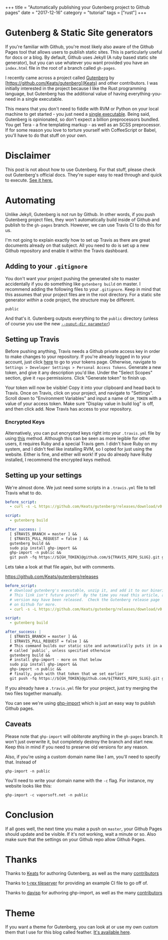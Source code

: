 +++
title = "Automatically publishing your Gutenberg project to Github pages"
date = "2017-12-16"
category = "tutorial"
tags = ["rust"]
+++

# Gutenberg & Static Site generators
If you're familiar with Github, you're most likely also aware of the Github Pages tool that allows users to publish static sites.  This is particularly useful for docs or a blog.  By default, Github uses Jekyll (A ruby based static site generator), but you can use whatever you want provided you have an `index.html` file in the root of a branch called `gh-pages`. 

I recently came across a project called [Gutenberg](https://www.getgutenberg.io/) by [https://github.com/Keats/gutenberg](Keats) and other contributors.  I was initially interested in the project because I like the Rust programming language, but Gutenberg has the additional value of having everything-you-need in a single executable.

This means that you don't need to fiddle with RVM or Python on your local machine to get started - you just need a [single executable](https://www.getgutenberg.io/documentation/getting-started/installation/).  Being said, Gutenberg is opinionated, so don't expect a billion preprocessors bundled.  You get Tera - a fine templating markup - as well as an SCSS preprocessor.  If for some reason you love to torture yourself with CoffeeScript or Babel, you'll have to do that stuff on your own. 

# Disclaimer
This post is not about how to use Gutenberg.  For that stuff, please check out Gutenberg's official docs.  They're super easy to read through and quick to execute.  [See it here.](https://www.getgutenberg.io/)

# Automating
Unlike Jekyll, Gutenberg is not run by Github.  In other words, if you push Gutenberg project files, they won't automatically build inside of Github and publish to the `gh-pages` branch.  However, we can use Travis CI to do this for us.  

I'm not going to explain exactly how to set up Travis as there are great documents already on that subject.  All you need to do is set up a new Github repository and enable it within the Travis dashboard. 

## Adding to your `.gitignore`
You don't want your project pushing the generated site to master accidentally if you do something like `gutenberg build` on master.  I recommend adding the following files to your `.gitignore`.  Keep in mind that this assumes that your project files are in the root directory.  For a static site generator *within* a code project, the structure may be different.

```
public
``` 

And that's it.  Gutenberg outputs everything to the `public` directory (unless of course you use the new [`--ouput-dir parameter`](https://github.com/Keats/gutenberg/pull/191))

## Setting up Travis
Before pushing anything, Travis needs a Github private access key in order to make changes to your repository.  If you're already logged in to your account, just click [here](https://github.com/settings/tokens) to go to your tokens page.  Otherwise, navigate to `Settings > Developer Settings > Personal Access Tokens`.  Generate a new token, and give it any description you'd like.  Under the "Select Scopes" section, give it `repo` permissions.  Click "Generate token" to finish up.

Your token will now be visible!  Copy it into your clipboard and head back to Travis.  Once on Travis, click on your project, and navigate to "Settings".  Scroll down to "Environment Variables" and input a name of `GH_TOKEN` with a value of your access token.  Make sure "Display value in build log" is off, and then click add.  Now Travis has access to your repository.  

### Encrypted Keys
Alternatively, you can put encrypted keys right into your `.travis.yml` file by using [this](https://docs.travis-ci.com/user/environment-variables/#Defining-encrypted-variables-in-.travis.yml) method.  Although this can be seen as more legible for other users, it requires Ruby and a special Travis gem.  I didn't have Ruby on my system, and I didn't feel like installing RVM, so I opted for just using the website.  Either is fine, and either will work!  If you do already have Ruby installed, I recommend the encrypted keys method.

## Setting up your settings
We're almost done.  We just need some scripts in a `.travis.yml` file to tell Travis what to do.

```yaml
before_script:
  - curl -s -L https://github.com/Keats/gutenberg/releases/download/v0.2.2/gutenberg-v0.2.2-x86_64-unknown-linux-gnu.tar.gz | sudo tar xvzf - -C /usr/local/bin

script:
  - gutenberg build

after_success: |
  [ $TRAVIS_BRANCH = master ] &&
  [ $TRAVIS_PULL_REQUEST = false ] &&
  gutenberg build &&
  sudo pip install ghp-import &&
  ghp-import -n public && 
  git push -fq https://${GH_TOKEN}@github.com/${TRAVIS_REPO_SLUG}.git gh-pages
```	

Lets take a look at that file again, but with comments.

https://github.com/Keats/gutenberg/releases

```yaml
before_script:
  # download gutenberg's executable, unzip it, and add it to our binaries.  
  # This link isn't future proof!  By the time you read this article, a new
  # version may have been released.  Check the Gutenberg release page
  # on Github for more. 
  - curl -s -L https://github.com/Keats/gutenberg/releases/download/v0.2.2/gutenberg-v0.2.2-x86_64-unknown-linux-gnu.tar.gz | sudo tar xvzf - -C /usr/local/bin

script:
  - gutenberg build

after_success: |
  [ $TRAVIS_BRANCH = master ] &&
  [ $TRAVIS_PULL_REQUEST = false ] &&
  # This command builds our static site and automatically puts it in a directory 
  # called `public`, unless specified otherwise
  gutenberg build &&
  # install ghp-import - more on that below
  sudo pip install ghp-import &&
  ghp-import -n public && 
  # finally, push with that token that we set earlier
  git push -fq https://${GH_TOKEN}@github.com/${TRAVIS_REPO_SLUG}.git gh-pages
```	

If you already have a `.travis.yml` file for your project, just try merging the two files together manually.  

You can see we're using [ghp-import](https://github.com/davisp/ghp-import) which is just an easy way to publish Github pages.  

## Caveats 
Please note that `ghp-import` will *obliterate* anything in the `gh-pages` branch.  It won't just overwrite it, but completely destroy the branch and start new.  Keep this in mind if you need to preserve old versions for any reason.

Also, if you're using a custom domain name like I am, you'll need to specify that.  Instead of

```
ghp-import -n public
```

You'll need to write your domain name with the `-c` flag.  For instance, my website looks like this:

```
ghp-import -c vaporsoft.net -n public
```

# Conclusion
If all goes well, the next time you make a push on `master`, your Github Pages should update and be visible.  If it's not working, wait a minute or so.  Also make sure that the settings on your Github repo allow Github Pages.

# Thanks

Thanks to [Keats](https://vincent.is/) for authoring Gutenberg, as well as the many [contributors](https://github.com/Keats/gutenberg/graphs/contributors) 

Thanks to [t-rex tileserver](http://t-rex.tileserver.ch/) for providing an example CI file to go off of.

Thanks to [davisp](https://github.com/davisp) for authoring ghp-import, as well as the many [contributors](https://github.com/davisp/ghp-import/graphs/contributors)

# Theme
If you want a theme for Gutenberg, you can look at or use my own custom them that I use for this blog called feather.  [It's available here](https://github.com/piedoom/feather).  